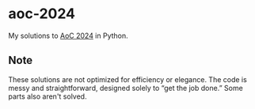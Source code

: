 # aoc-2024

My solutions to [AoC 2024](https://adventofcode.com/2024/) in Python.

## Note

These solutions are not optimized for efficiency or elegance. The code is messy and straightforward, designed solely to “get the job done.” Some parts also aren't solved.
